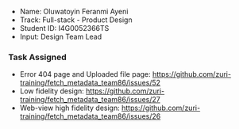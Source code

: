 - Name: Oluwatoyin Feranmi Ayeni
- Track: Full-stack - Product Design
- Student ID: I4G0052366TS
- Input: Design Team Lead

### Task Assigned
- Error 404 page and Uploaded file page: https://github.com/zuri-training/fetch_metadata_team86/issues/52
- Low fidelity design: https://github.com/zuri-training/fetch_metadata_team86/issues/27
- Web-view high fidelity design: https://github.com/zuri-training/fetch_metadata_team86/issues/26
